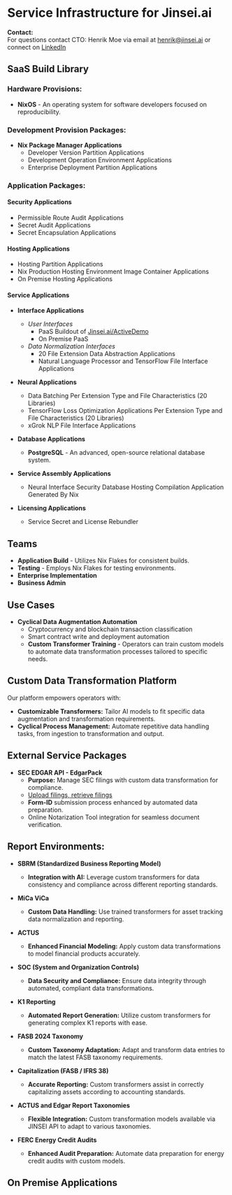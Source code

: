 # Service Infrastructure for Jinsei.ai

**Contact:**  
For questions contact CTO: Henrik Moe via email at [henrik@jinsei.ai](mailto:henrik@jinsei.ai) or connect on [LinkedIn](https://linkedin.com/in/henrikmoe)

## SaaS Build Library

### Hardware Provisions:

- **NixOS** - An operating system for software developers focused on reproducibility.

### Development Provision Packages:

- **Nix Package Manager Applications**
  - Developer Version Partition Applications
  - Development Operation Environment Applications
  - Enterprise Deployment Partition Applications

### Application Packages:

#### Security Applications

- Permissible Route Audit Applications
- Secret Audit Applications
- Secret Encapsulation Applications

#### Hosting Applications

- Hosting Partition Applications
- Nix Production Hosting Environment Image Container Applications
- On Premise Hosting Applications

#### Service Applications

- **Interface Applications**
  - *User Interfaces*
    - PaaS Buildout of [Jinsei.ai/ActiveDemo](https://jinsei.ai/activedemo)
    - On Premise PaaS
  - *Data Normalization Interfaces*
    - 20 File Extension Data Abstraction Applications
    - Natural Language Processor and TensorFlow File Interface Applications

- **Neural Applications**
  - Data Batching Per Extension Type and File Characteristics (20 Libraries)
  - TensorFlow Loss Optimization Applications Per Extension Type and File Characteristics (20 Libraries)
  - xGrok NLP File Interface Applications

- **Database Applications**
  - **PostgreSQL** - An advanced, open-source relational database system.

- **Service Assembly Applications**
  - Neural Interface Security Database Hosting Compilation Application Generated By Nix

- **Licensing Applications**
  - Service Secret and License Rebundler

## Teams

- **Application Build** - Utilizes Nix Flakes for consistent builds.
- **Testing** - Employs Nix Flakes for testing environments.
- **Enterprise Implementation**
- **Business Admin**

## Use Cases

- **Cyclical Data Augmentation Automation**
  - Cryptocurrency and blockchain transaction classification
  - Smart contract write and deployment automation
  - **Custom Transformer Training** - Operators can train custom models to automate data transformation processes tailored to specific needs.

## Custom Data Transformation Platform

Our platform empowers operators with:

- **Customizable Transformers:** Tailor AI models to fit specific data augmentation and transformation requirements.
- **Cyclical Process Management:** Automate repetitive data handling tasks, from ingestion to transformation and output.

## External Service Packages

- **SEC EDGAR API - EdgarPack**
  - **Purpose:** Manage SEC filings with custom data transformation for compliance.
  - [Upload filings, retrieve filings](https://www.sec.gov/files/edgar/filermanual/efmvol1.pdf)
  - **Form-ID** submission process enhanced by automated data preparation.
  - Online Notarization Tool integration for seamless document verification.

## Report Environments:

- **SBRM (Standardized Business Reporting Model)**
  - **Integration with AI:** Leverage custom transformers for data consistency and compliance across different reporting standards.

- **MiCa ViCa**
  - **Custom Data Handling:** Use trained transformers for asset tracking data normalization and reporting.

- **ACTUS**
  - **Enhanced Financial Modeling:** Apply custom data transformations to model financial products accurately.

- **SOC (System and Organization Controls)**
  - **Data Security and Compliance:** Ensure data integrity through automated, compliant data transformations.

- **K1 Reporting**
  - **Automated Report Generation:** Utilize custom transformers for generating complex K1 reports with ease.

- **FASB 2024 Taxonomy**
  - **Custom Taxonomy Adaptation:** Adapt and transform data entries to match the latest FASB taxonomy requirements.

- **Capitalization (FASB / IFRS 38)**
  - **Accurate Reporting:** Custom transformers assist in correctly capitalizing assets according to accounting standards.

- **ACTUS and Edgar Report Taxonomies**
  - **Flexible Integration:** Custom transformation models available via JINSEI API to adapt to various taxonomies.

- **FERC Energy Credit Audits**
  - **Enhanced Audit Preparation:** Automate data preparation for energy credit audits with custom models.
 
## On Premise Applications

